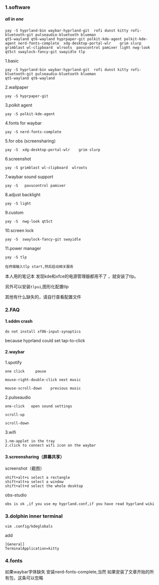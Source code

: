 ### 1.software

##### all in one 

```
yay -S hyprland-bin waybar-hyprland-git  rofi dunst kitty rofi-bluetooth-git pulseaudio-bluetooth blueman
qt5-wayland qt6-wayland hyprpaper-git polkit-kde-agent polkit-kde-agent nerd-fonts-complete  xdg-desktop-portal-wlr    grim slurp  grimblast wl-clipboard  wlroots  pavucontrol pamixer light nwg-look qt5ct swaylock-fancy-git swayidle tlp
```

1.basic

```
yay -S hyprland-bin waybar-hyprland-git  rofi dunst kitty rofi-bluetooth-git pulseaudio-bluetooth blueman
qt5-wayland qt6-wayland
```

2.wallpaper

```
yay -S hyprpaper-git
```

3.polkit agent

```
yay -S polkit-kde-agent
```

4.fonts for waybar

```
yay -S nerd-fonts-complete
```

5.for obs (screensharing)

```
yay -S  xdg-desktop-portal-wlr    grim slurp 
```

6.screenshot

```
yay -S grimblast wl-clipboard  wlroots
```

7.waybar sound support

```
yay -S   pavucontrol pamixer
```

8.adjust backlight

```
yay -S light
```

9.custom

```
yay -S  nwg-look qt5ct
```

10.screen lock

```
yay -S  swaylock-fancy-git swayidle
```

11.power manager

```
yay -S tlp

在终端输入tlp start,然后启动相关服务
```

本人用的笔记本  发现kde和xfce的电源管理器都用不了 ，就安装了tlp。

另外可以安装`tlpui`,图形化配置tlp





其他有什么缺失的，请自行查看配置文件

### 2.FAQ

#### 1.sddm crash

```
do not install xf86-input-synaptics
```

because hyprland could set tap-to-click

#### 2.waybar

1.spotify

```
one click     pause

mouse-right-double-click next music

mouse-scroll-down    previous music
```

2.pulseaudio

```
one-click   open sound settings

scroll-up

scroll-down
```

3.wifi

```
1.nm-applet in the tray
2.click to connect wifi icon on the waybar
```

#### 3.screensharing（屏幕共享）

screenshot（截图）

```
shift+alt+s	select a rectangle
shift+alt+a	select a window
shift+alt+d	select the whole desktop
```

obs-studio

```
obs is ok ,if you use my hyprland.conf,if you have read hyprland wiki
```

### 3.dolphin inner terminal

```
vim .config/kdeglobals
```

add

```
[General]
TerminalApplication=kitty
```

### 4.fonts

如果waybar字体缺失 安装nerd-fonts-complete,当然 如果安装了文章开始的所有包，这条可以忽略

